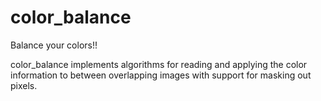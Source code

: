 color_balance
=============

Balance your colors!!

color_balance implements algorithms for reading and applying the color information to between overlapping images with support for masking out pixels.

